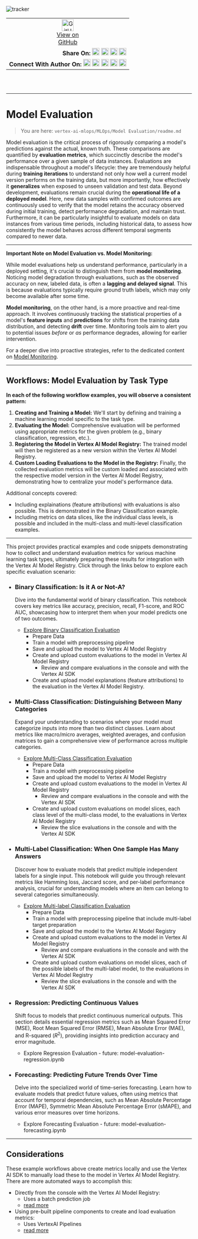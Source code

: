 ![tracker](https://us-central1-vertex-ai-mlops-369716.cloudfunctions.net/pixel-tracking?path=statmike%2Fvertex-ai-mlops%2FMLOps%2FModel+Evaluation&file=readme.md)
<!--- header table --->
<table>
<tr>     
  <td style="text-align: center">
    <a href="https://github.com/statmike/vertex-ai-mlops/blob/main/MLOps/Model%20Evaluation/readme.md">
      <img width="32px" src="https://www.svgrepo.com/download/217753/github.svg" alt="GitHub logo">
      <br>View on<br>GitHub
    </a>
  </td>
</tr>
<tr>
  <td style="text-align: right">
    <b>Share On: </b> 
    <a href="https://www.linkedin.com/sharing/share-offsite/?url=https%3A//github.com/statmike/vertex-ai-mlops/blob/main/MLOps/Model%20Evaluation/readme.md"><img src="https://upload.wikimedia.org/wikipedia/commons/8/81/LinkedIn_icon.svg" alt="Linkedin Logo" width="20px"></a> 
    <a href="https://reddit.com/submit?url=https%3A//github.com/statmike/vertex-ai-mlops/blob/main/MLOps/Model%20Evaluation/readme.md"><img src="https://redditinc.com/hubfs/Reddit%20Inc/Brand/Reddit_Logo.png" alt="Reddit Logo" width="20px"></a> 
    <a href="https://bsky.app/intent/compose?text=https%3A//github.com/statmike/vertex-ai-mlops/blob/main/MLOps/Model%20Evaluation/readme.md"><img src="https://upload.wikimedia.org/wikipedia/commons/7/7a/Bluesky_Logo.svg" alt="BlueSky Logo" width="20px"></a> 
    <a href="https://twitter.com/intent/tweet?url=https%3A//github.com/statmike/vertex-ai-mlops/blob/main/MLOps/Model%20Evaluation/readme.md"><img src="https://upload.wikimedia.org/wikipedia/commons/5/5a/X_icon_2.svg" alt="X (Twitter) Logo" width="20px"></a> 
  </td>
</tr>
<tr>
  <td style="text-align: right">
    <b>Connect With Author On: </b> 
    <a href="https://www.linkedin.com/in/statmike"><img src="https://upload.wikimedia.org/wikipedia/commons/8/81/LinkedIn_icon.svg" alt="Linkedin Logo" width="20px"></a>
    <a href="https://www.github.com/statmike"><img src="https://www.svgrepo.com/download/217753/github.svg" alt="GitHub Logo" width="20px"></a> 
    <a href="https://www.youtube.com/@statmike-channel"><img src="https://upload.wikimedia.org/wikipedia/commons/f/fd/YouTube_full-color_icon_%282024%29.svg" alt="YouTube Logo" width="20px"></a>
    <a href="https://bsky.app/profile/statmike.bsky.social"><img src="https://upload.wikimedia.org/wikipedia/commons/7/7a/Bluesky_Logo.svg" alt="BlueSky Logo" width="20px"></a> 
    <a href="https://x.com/statmike"><img src="https://upload.wikimedia.org/wikipedia/commons/5/5a/X_icon_2.svg" alt="X (Twitter) Logo" width="20px"></a>
  </td>
</tr>
</table><br/><br/>

---
# Model Evaluation

> You are here: `vertex-ai-mlops/MLOps/Model Evaluation/readme.md`

Model evaluation is the critical process of rigorously comparing a model's predictions against the actual, known truth. These comparisons are quantified by **evaluation metrics**, which succinctly describe the model's performance over a given sample of data instances. Evaluations are indispensable throughout a model's lifecycle: they are tremendously helpful during **training iterations** to understand not only how well a current model version performs on the training data, but more importantly, how effectively it **generalizes** when exposed to unseen validation and test data. Beyond development, evaluations remain crucial during the **operational life of a deployed model**. Here, new data samples with confirmed outcomes are continuously used to verify that the model retains the accuracy observed during initial training, detect performance degradation, and maintain trust. Furthermore, it can be particularly insightful to evaluate models on data instances from various time periods, including historical data, to assess how consistently the model behaves across different temporal segments compared to newer data.

---

**Important Note on Model Evaluation vs. Model Monitoring:**

While model evaluations help us understand performance, particularly in a deployed setting, it's crucial to distinguish them from **model monitoring**. Noticing model degradation through evaluations, such as the observed accuracy on new, labeled data, is often a **lagging and delayed signal**. This is because evaluations typically require ground truth labels, which may only become available after some time.

**Model monitoring**, on the other hand, is a more proactive and real-time approach. It involves continuously tracking the statistical properties of a model's **feature inputs** and **predictions** for shifts from the training data distribution, and detecting **drift** over time. Monitoring tools aim to alert you to potential issues *before* or *as* performance degrades, allowing for earlier intervention.

For a deeper dive into proactive strategies, refer to the dedicated content on [Model Monitoring](../Model%20Monitoring/readme.md).

---

## Workflows: Model Evaluation by Task Type

**In each of the following workflow examples, you will observe a consistent pattern:**

1.  **Creating and Training a Model:** We'll start by defining and training a machine learning model specific to the task type.
2.  **Evaluating the Model:** Comprehensive evaluation will be performed using appropriate metrics for the given problem (e.g., binary classification, regression, etc.).
3.  **Registering the Model in Vertex AI Model Registry:** The trained model will then be registered as a new version within the Vertex AI Model Registry.
4.  **Custom Loading Evaluations to the Model in the Registry:** Finally, the collected evaluation metrics will be custom loaded and associated with the respective model version in the Vertex AI Model Registry, demonstrating how to centralize your model's performance data.
  
Additional concepts covered:
- Including explainations (feature attributions) with evaluations is also possible.  This is demonstrated in the Binary Classification example.
- Including metrics on data slices, like the individual class levels, is possible and included in the multi-class and multi-level classification examples.


---

This project provides practical examples and code snippets demonstrating how to collect and understand evaluation metrics for various machine learning task types, ultimately preparing these results for integration with the Vertex AI Model Registry. Click through the links below to explore each specific evaluation scenario:

* ### Binary Classification: Is it A or Not-A?
    Dive into the fundamental world of binary classification. This notebook covers key metrics like accuracy, precision, recall, F1-score, and ROC AUC, showcasing how to interpret them when your model predicts one of two outcomes.
    * [Explore Binary Classification Evaluation](model-evaluation-classification-binary.ipynb)
      * Prepare Data
      * Train a model with preprocessing pipeline
      * Save and upload the model to Vertex AI Model Registry
      * Create and upload custom evaluations to the model in Vertex AI Model Registry
        * Review and compare evaluations in the console and with the Vertex AI SDK
      * Create and upload model explanations (feature attributions) to the evaluation in the Vertex AI Model Registry.

* ### Multi-Class Classification: Distinguishing Between Many Categories
    Expand your understanding to scenarios where your model must categorize inputs into more than two distinct classes. Learn about metrics like macro/micro averages, weighted averages, and confusion matrices to gain a comprehensive view of performance across multiple categories.
    * [Explore Multi-Class Classification Evaluation](model-evaluation-classification-multi-class.ipynb)
      * Prepare Data
      * Train a model with preprocessing pipeline
      * Save and upload the model to Vertex AI Model Registry
      * Create and upload custom evaluations to the model in Vertex AI Model Registry
        * Review and compare evaluations in the console and with the Vertex AI SDK
      * Create and upload custom evaluations on model slices, each class level of the multi-class model, to the evaluations in Vertex AI Model Registry
        * Review the slice evaluations in the console and with the Vertex AI SDK

* ### Multi-Label Classification: When One Sample Has Many Answers
    Discover how to evaluate models that predict multiple independent labels for a single input. This notebook will guide you through relevant metrics like Hamming loss, Jaccard score, and per-label performance analysis, crucial for understanding models where an item can belong to several categories simultaneously.
    * [Explore Multi-label Classification Evaluation](model-evaluation-classification-multi-label.ipynb)
      * Prepare Data
      * Train a model with preprocessing pipeline that include multi-label target preparation
      * Save and upload the model to the Vertex AI Model Registry
      * Create and upload custom evaluations to the model in Vertex AI Model Registry
        * Review and compare evaluations in the console and with the Vertex AI SDK
      * Create and upload custom evaluations on model slices, each of the possible labels of the multi-label model, to the evaluations in Vertex AI Model Registry
        * Review the slice evaluations in the console and with the Vertex AI SDK

* ### Regression: Predicting Continuous Values
    Shift focus to models that predict continuous numerical outputs. This section details essential regression metrics such as Mean Squared Error (MSE), Root Mean Squared Error (RMSE), Mean Absolute Error (MAE), and R-squared ($R^2$), providing insights into prediction accuracy and error magnitude.
    * Explore Regression Evaluation - future: model-evaluation-regression.ipynb

* ### Forecasting: Predicting Future Trends Over Time
    Delve into the specialized world of time-series forecasting. Learn how to evaluate models that predict future values, often using metrics that account for temporal dependencies, such as Mean Absolute Percentage Error (MAPE), Symmetric Mean Absolute Percentage Error (sMAPE), and various error measures over time horizons.
    * Explore Forecasting Evaluation - future: model-evaluation-forecasting.ipynb

---
## Considerations

These example workflows above create metrics locally and use the Vertex AI SDK to manually load these to the model in Vertex AI Model Registry.  There are more automated ways to accomplish this:
- Directly from the console with the Vertex AI Model Registry:
  - Uses a batch prediction job
  - [read more](https://cloud.google.com/vertex-ai/docs/evaluation/using-model-evaluation#create_an_evaluation)
-  Using pre-built pipeline components to create and load evaluation metrics:
   - Uses VertexAI Pipelines
   - [read more](https://cloud.google.com/vertex-ai/docs/pipelines/gcpc-list#modeleval_components)
